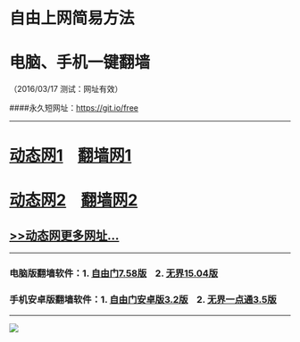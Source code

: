 # 自由上网简易方法
# 电脑、手机一键翻墙
（2016/03/17 测试：网址有效）

####永久短网址：https://git.io/free

***

# <a href="http://dt01.7u.org/317/2" target="_blank">动态网1</a>&nbsp;&nbsp;&nbsp;&nbsp;<a href="http://fq01.aalk.org" target="_blank">翻墙网1</a>

# <a href="http://dt-01.mgit.org/317/2" target="_blank">动态网2</a>&nbsp;&nbsp;&nbsp;&nbsp;<a href="http://fq02.pwnz.org" target="_blank">翻墙网2</a>

## <a href="http://fq10.rm6.org/urldt0.php" target="_blank">>>动态网更多网址...</a>

***

### 电脑版翻墙软件：1. <a href="http://fq04.igster.org/fgget.php?fid=fg758p.zip" target="_blank">自由门7.58版</a>&nbsp;&nbsp;&nbsp;&nbsp;2. <a href="http://fq04.igster.org/fgget.php?fid=u1504.zip" target="_blank">无界15.04版</a>

### 手机安卓版翻墙软件：1. <a href="http://fq04.igster.org/fgget.php?fid=fgma32.apk" target="_blank">自由门安卓版3.2版</a>&nbsp;&nbsp;&nbsp;&nbsp;2. <a href="http://fq04.igster.org/fgget.php?fid=um3.5.apk" target="_blank">无界一点通3.5版</a>

***

<p><img src="http://fq05.dler.org/pic/yjfq-20160207.png"></p> 
